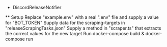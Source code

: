 * DiscordReleaseNotifier

** Setup
Replace "example.env" with a real ".env" file and supply a value for "BOT_TOKEN"
Supply data for the scraping-targets in "releaseScrapingTasks.json"
Supply a method in "scraper.ts" that extracts the correct values for the new target
Run docker-compose build & docker-compose run